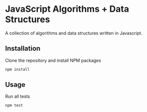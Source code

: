 # JavaScript Algorithms + Data Structures

A collection of algorithms and data structures written in Javascript.

## Installation

Clone the repository and install NPM packages

```sh
npm install
```

## Usage

Run all tests

```sh
npm test
```
